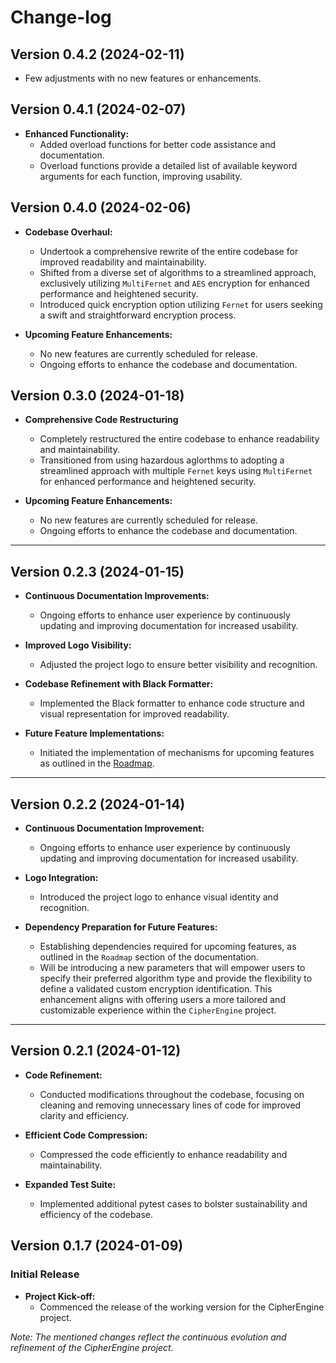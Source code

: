 # Change-log

## Version 0.4.2 (2024-02-11)
- Few adjustments with no new features or enhancements.

## Version 0.4.1 (2024-02-07)
- **Enhanced Functionality:**
  - Added overload functions for better code assistance and documentation.
  - Overload functions provide a detailed list of available keyword arguments for each function, improving usability.

## Version 0.4.0 (2024-02-06)
- **Codebase Overhaul:**
  - Undertook a comprehensive rewrite of the entire codebase for improved readability and maintainability.
  - Shifted from a diverse set of algorithms to a streamlined approach, exclusively utilizing `MultiFernet` and `AES` encryption for enhanced performance and heightened security.
  - Introduced quick encryption option utilizing `Fernet` for users seeking a swift and straightforward encryption process.

- **Upcoming Feature Enhancements:**
  - No new features are currently scheduled for release.
  - Ongoing efforts to enhance the codebase and documentation.


## Version 0.3.0 (2024-01-18)
- **Comprehensive Code Restructuring**
  - Completely restructured the entire codebase to enhance readability and maintainability.
  - Transitioned from using hazardous aglorthms to adopting a streamlined approach with multiple `Fernet` keys using `MultiFernet` for enhanced performance and heightened security.

- **Upcoming Feature Enhancements:**
  - No new features are currently scheduled for release.
  - Ongoing efforts to enhance the codebase and documentation.
---

## Version 0.2.3 (2024-01-15)
- **Continuous Documentation Improvements:**
  - Ongoing efforts to enhance user experience by continuously updating and improving documentation for increased usability.

- **Improved Logo Visibility:**
  - Adjusted the project logo to ensure better visibility and recognition.

- **Codebase Refinement with Black Formatter:**
  - Implemented the Black formatter to enhance code structure and visual representation for improved readability.

- **Future Feature Implementations:**
  - Initiated the implementation of mechanisms for upcoming features as outlined in the [Roadmap](./README.md#Roadmap).
  
---

## Version 0.2.2 (2024-01-14)
- **Continuous Documentation Improvement:**
  - Ongoing efforts to enhance user experience by continuously updating and improving documentation for increased usability.

- **Logo Integration:**
  - Introduced the project logo to enhance visual identity and recognition.

- **Dependency Preparation for Future Features:**
  - Establishing dependencies required for upcoming features, as outlined in the `Roadmap` section of the documentation.
  - Will be introducing a new parameters that will empower users to specify their preferred algorithm type and provide the flexibility to define a validated custom encryption identification. This enhancement aligns with offering users a more tailored and customizable experience within the `CipherEngine` project.
---

## Version 0.2.1 (2024-01-12)
- **Code Refinement:**
  - Conducted modifications throughout the codebase, focusing on cleaning and removing unnecessary lines of code for improved clarity and efficiency.

- **Efficient Code Compression:**
  - Compressed the code efficiently to enhance readability and maintainability.

- **Expanded Test Suite:**
  - Implemented additional pytest cases to bolster sustainability and efficiency of the codebase.

## Version 0.1.7 (2024-01-09)

### Initial Release

- **Project Kick-off:**
  - Commenced the release of the working version for the CipherEngine project.

*Note: The mentioned changes reflect the continuous evolution and refinement of the CipherEngine project.*